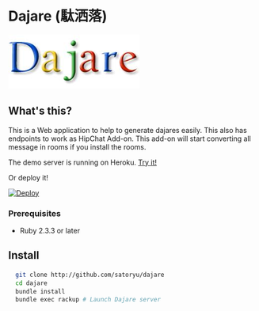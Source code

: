 # Dajare (駄洒落)

[![Dajare](https://github.com/satoryu/dajare/raw/master/public/dajare.jpg)](https://github.com/satoryu/dajare)

## What's this?

This is a Web application to help to generate dajares easily.
This also has endpoints to work as HipChat Add-on.
This add-on will start converting all message in rooms if you install the rooms.

The demo server is running on Heroku. [Try it!](https://dajare.herokuapp.com/)

Or deploy it!

[![Deploy](https://www.herokucdn.com/deploy/button.svg)](https://heroku.com/deploy)

### Prerequisites

* Ruby 2.3.3 or later

## Install

```sh
  git clone http://github.com/satoryu/dajare
  cd dajare
  bundle install
  bundle exec rackup # Launch Dajare server
```
